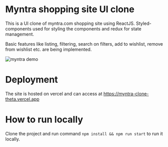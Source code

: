 # Myntra shopping site UI clone

This is a UI clone of myntra.com shopping site using ReactJS. Styled-components used for styling the components and redux for state management.

Basic features like listing, filtering, search on filters, add to wishlist, remove from wishlist etc. are being implemented.

![myntra demo](./demo/myntra_demo.gif)

# Deployment

The site is hosted on vercel and can access at https://myntra-clone-theta.vercel.app

# How to run locally

Clone the project and run command `npm install && npm run start` to run it locally.